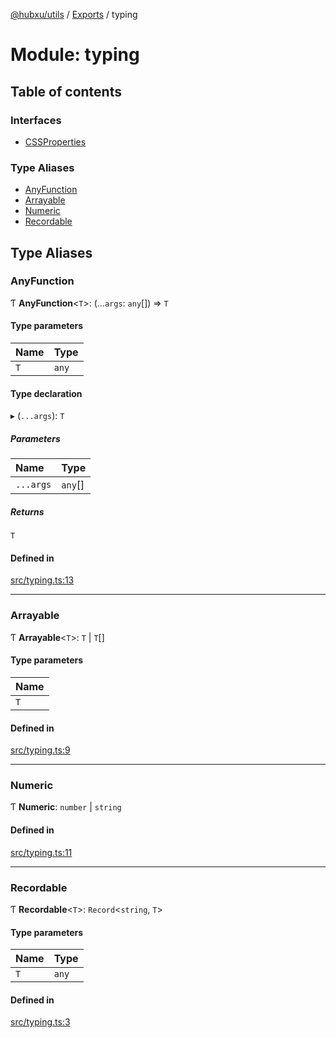 [@hubxu/utils](../README.md) / [Exports](../modules.md) / typing

# Module: typing

## Table of contents

### Interfaces

- [CSSProperties](../interfaces/typing.CSSProperties.md)

### Type Aliases

- [AnyFunction](typing.md#anyfunction)
- [Arrayable](typing.md#arrayable)
- [Numeric](typing.md#numeric)
- [Recordable](typing.md#recordable)

## Type Aliases

### AnyFunction

Ƭ **AnyFunction**<`T`\>: (...`args`: `any`[]) => `T`

#### Type parameters

| Name | Type |
| :------ | :------ |
| `T` | `any` |

#### Type declaration

▸ (`...args`): `T`

##### Parameters

| Name | Type |
| :------ | :------ |
| `...args` | `any`[] |

##### Returns

`T`

#### Defined in

[src/typing.ts:13](https://github.com/core-admin/utils/blob/48a655a/src/typing.ts#L13)

___

### Arrayable

Ƭ **Arrayable**<`T`\>: `T` \| `T`[]

#### Type parameters

| Name |
| :------ |
| `T` |

#### Defined in

[src/typing.ts:9](https://github.com/core-admin/utils/blob/48a655a/src/typing.ts#L9)

___

### Numeric

Ƭ **Numeric**: `number` \| `string`

#### Defined in

[src/typing.ts:11](https://github.com/core-admin/utils/blob/48a655a/src/typing.ts#L11)

___

### Recordable

Ƭ **Recordable**<`T`\>: `Record`<`string`, `T`\>

#### Type parameters

| Name | Type |
| :------ | :------ |
| `T` | `any` |

#### Defined in

[src/typing.ts:3](https://github.com/core-admin/utils/blob/48a655a/src/typing.ts#L3)

